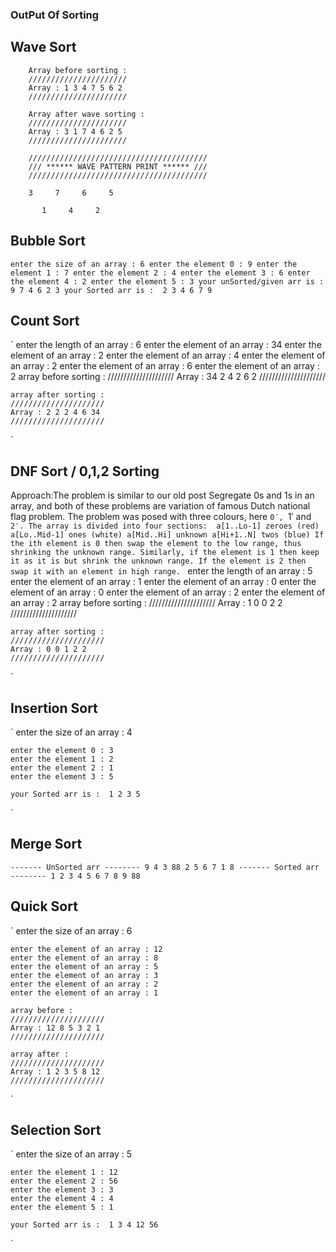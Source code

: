 ### OutPut Of Sorting


## Wave Sort
```
    Array before sorting : 
    //////////////////////
    Array : 1 3 4 7 5 6 2
    //////////////////////

    Array after wave sorting :
    //////////////////////
    Array : 3 1 7 4 6 2 5
    //////////////////////

    ////////////////////////////////////////
    /// ****** WAVE PATTERN PRINT ****** /// 
    ////////////////////////////////////////

    3     7     6     5

       1     4     2

```

## Bubble Sort
`
    enter the size of an array : 6
    enter the element 0 : 9
    enter the element 1 : 7
    enter the element 2 : 4
    enter the element 3 : 6
    enter the element 4 : 2
    enter the element 5 : 3
    your unSorted/given arr is :  9 7 4 6 2 3
    your Sorted arr is :  2 3 4 6 7 9
`

## Count Sort
`
    enter the length of an array : 6
    enter the element of an array : 34
    enter the element of an array : 2
    enter the element of an array : 4
    enter the element of an array : 2
    enter the element of an array : 6
    enter the element of an array : 2
    array before sorting : 
    /////////////////////
    Array : 34 2 4 2 6 2
    /////////////////////

    array after sorting :
    /////////////////////
    Array : 2 2 2 4 6 34 
    /////////////////////
`

## DNF Sort / 0,1,2 Sorting
Approach:The problem is similar to our old post Segregate 0s and 1s in an array, and both of these problems are variation of famous Dutch national flag problem.
The problem was posed with three colours, here `0′, `1′ and `2′. The array is divided into four
sections: 
a[1..Lo-1] zeroes (red)
a[Lo..Mid-1] ones (white)
a[Mid..Hi] unknown
a[Hi+1..N] twos (blue)
If the ith element is 0 then swap the element to the low range, thus shrinking the unknown range.
Similarly, if the element is 1 then keep it as it is but shrink the unknown range.
If the element is 2 then swap it with an element in high range.
`
    enter the length of an array : 5
    enter the element of an array : 1
    enter the element of an array : 0
    enter the element of an array : 0
    enter the element of an array : 2
    enter the element of an array : 2
    array before sorting : 
    /////////////////////
    Array : 1 0 0 2 2
    /////////////////////

    array after sorting :
    /////////////////////
    Array : 0 0 1 2 2
    /////////////////////
`

## Insertion Sort
`
    enter the size of an array : 4

    enter the element 0 : 3
    enter the element 1 : 2
    enter the element 2 : 1
    enter the element 3 : 5

    your Sorted arr is :  1 2 3 5
`

## Merge Sort 
`
    ------- UnSorted arr --------
    9 4 3 88 2 5 6 7 1 8
    ------- Sorted arr --------
    1 2 3 4 5 6 7 8 9 88
`  

## Quick Sort
`
    enter the size of an array : 6

    enter the element of an array : 12
    enter the element of an array : 8
    enter the element of an array : 5
    enter the element of an array : 3
    enter the element of an array : 2
    enter the element of an array : 1

    array before : 
    /////////////////////
    Array : 12 8 5 3 2 1
    /////////////////////

    array after :
    /////////////////////
    Array : 1 2 3 5 8 12 
    /////////////////////
`

## Selection Sort
`
    enter the size of an array : 5

    enter the element 1 : 12
    enter the element 2 : 56
    enter the element 3 : 3
    enter the element 4 : 4
    enter the element 5 : 1

    your Sorted arr is :  1 3 4 12 56
`
